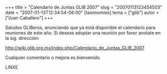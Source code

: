 +++
title = "Calendario de Juntas GLIB 2007"
slug = "20070113123454503"
date = "2007-01-13T12:34:54-06:00"
[taxonomies]
tema = ["glib"]
autor = ["Juan Caballero"]
+++

Saludos GLIBeros, anunciando que ya está disponible el calendario para
reuniones de este año. Si deseas adoptar una reunión por favor anotate
en la sig. dirección:

<a href="http://wiki.glib.org.mx/index.php/Calendario_de_Juntas_GLIB_2007">http://wiki.glib.org.mx/index.php/Calendario_de_Juntas_GLIB_2007</a>

Cualquier comentario o mejora es bienvenido.

LINXE

